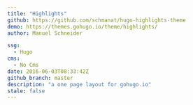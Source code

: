 ```yaml
---
title: "Highlights"
github: https://github.com/schmanat/hugo-highlights-theme
demo: https://themes.gohugo.io/theme/highlights/
author: Manuel Schneider

ssg:
  - Hugo
cms:
  - No Cms
date: 2016-06-03T08:33:42Z
github_branch: master
description: "a one page layout for gohugo.io"
stale: false
---
```

